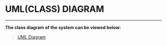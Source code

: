 # UML(CLASS) DIAGRAM

---

**The class diagram of the system can be viewed below:**

>[UML Diagram](https://drive.google.com/file/d/1w1-HFNpZ2Vm2fu222vH-2x6LiOWu6Yw-/view?usp=sharing)